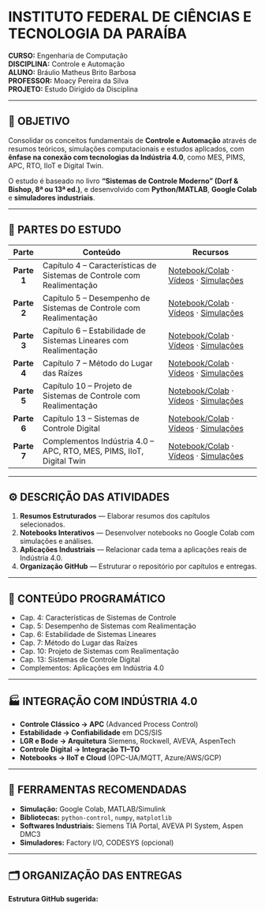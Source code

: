 # INSTITUTO FEDERAL DE CIÊNCIAS E TECNOLOGIA DA PARAÍBA

**CURSO:** Engenharia de Computação  
**DISCIPLINA:** Controle e Automação  
**ALUNO:** Bráulio Matheus Brito Barbosa  
**PROFESSOR:** Moacy Pereira da Silva  
**PROJETO:** Estudo Dirigido da Disciplina

---

## 🎯 OBJETIVO

Consolidar os conceitos fundamentais de **Controle e Automação** através de resumos teóricos, simulações computacionais e estudos aplicados, com **ênfase na conexão com tecnologias da Indústria 4.0**, como MES, PIMS, APC, RTO, IIoT e Digital Twin.

O estudo é baseado no livro **“Sistemas de Controle Moderno” (Dorf & Bishop, 8ª ou 13ª ed.)**, e desenvolvido com **Python/MATLAB**, **Google Colab** e **simuladores industriais**.

---

## 🧩 PARTES DO ESTUDO

| Parte | Conteúdo | Recursos |
|:-----:|-----------|-----------|
| **Parte 1** | Capítulo 4 – Características de Sistemas de Controle com Realimentação | [Notebook/Colab](#) · [Vídeos](#) · [Simulações](#) |
| **Parte 2** | Capítulo 5 – Desempenho de Sistemas de Controle com Realimentação | [Notebook/Colab](#) · [Vídeos](#) · [Simulações](#) |
| **Parte 3** | Capítulo 6 – Estabilidade de Sistemas Lineares com Realimentação | [Notebook/Colab](#) · [Vídeos](#) · [Simulações](#) |
| **Parte 4** | Capítulo 7 – Método do Lugar das Raízes | [Notebook/Colab](#) · [Vídeos](#) · [Simulações](#) |
| **Parte 5** | Capítulo 10 – Projeto de Sistemas de Controle com Realimentação | [Notebook/Colab](#) · [Vídeos](#) · [Simulações](#) |
| **Parte 6** | Capítulo 13 – Sistemas de Controle Digital | [Notebook/Colab](#) · [Vídeos](#) · [Simulações](#) |
| **Parte 7** | Complementos Indústria 4.0 – APC, RTO, MES, PIMS, IIoT, Digital Twin | [Notebook/Colab](#) · [Vídeos](#) · [Simulações](#) |

---

## ⚙️ DESCRIÇÃO DAS ATIVIDADES

1. **Resumos Estruturados** — Elaborar resumos dos capítulos selecionados.  
2. **Notebooks Interativos** — Desenvolver notebooks no Google Colab com simulações e análises.  
3. **Aplicações Industriais** — Relacionar cada tema a aplicações reais de Indústria 4.0.  
4. **Organização GitHub** — Estruturar o repositório por capítulos e entregas.

---

## 🧠 CONTEÚDO PROGRAMÁTICO

- Cap. 4: Características de Sistemas de Controle  
- Cap. 5: Desempenho de Sistemas com Realimentação  
- Cap. 6: Estabilidade de Sistemas Lineares  
- Cap. 7: Método do Lugar das Raízes  
- Cap. 10: Projeto de Sistemas com Realimentação  
- Cap. 13: Sistemas de Controle Digital  
- Complementos: Aplicações em Indústria 4.0

---

## 🏭 INTEGRAÇÃO COM INDÚSTRIA 4.0

- **Controle Clássico → APC** (Advanced Process Control)  
- **Estabilidade → Confiabilidade** em DCS/SIS  
- **LGR e Bode → Arquitetura** Siemens, Rockwell, AVEVA, AspenTech  
- **Controle Digital → Integração TI–TO**  
- **Notebooks → IIoT e Cloud** (OPC-UA/MQTT, Azure/AWS/GCP)

---

## 🧰 FERRAMENTAS RECOMENDADAS

- **Simulação:** Google Colab, MATLAB/Simulink  
- **Bibliotecas:** `python-control`, `numpy`, `matplotlib`  
- **Softwares Industriais:** Siemens TIA Portal, AVEVA PI System, Aspen DMC3  
- **Simuladores:** Factory I/O, CODESYS (opcional)

---

## 🗂️ ORGANIZAÇÃO DAS ENTREGAS

**Estrutura GitHub sugerida:**

